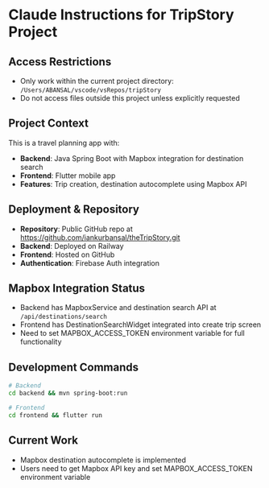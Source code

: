 # Claude Instructions for TripStory Project

## Access Restrictions
- Only work within the current project directory: `/Users/ABANSAL/vscode/vsRepos/tripStory`
- Do not access files outside this project unless explicitly requested

## Project Context
This is a travel planning app with:
- **Backend**: Java Spring Boot with Mapbox integration for destination search
- **Frontend**: Flutter mobile app
- **Features**: Trip creation, destination autocomplete using Mapbox API

## Deployment & Repository
- **Repository**: Public GitHub repo at https://github.com/iankurbansal/theTripStory.git
- **Backend**: Deployed on Railway
- **Frontend**: Hosted on GitHub
- **Authentication**: Firebase Auth integration

## Mapbox Integration Status
- Backend has MapboxService and destination search API at `/api/destinations/search`
- Frontend has DestinationSearchWidget integrated into create trip screen
- Need to set MAPBOX_ACCESS_TOKEN environment variable for full functionality

## Development Commands
```bash
# Backend
cd backend && mvn spring-boot:run

# Frontend  
cd frontend && flutter run
```

## Current Work
- Mapbox destination autocomplete is implemented
- Users need to get Mapbox API key and set MAPBOX_ACCESS_TOKEN environment variable